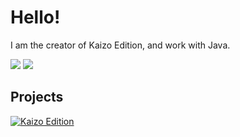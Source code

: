 # Hello!

I am the creator of Kaizo Edition, and work with Java.

![](https://github-readme-streak-stats.herokuapp.com/?user=Kagaries&theme=dark&hide_border=false)
![](https://github-readme-stats.vercel.app/api/top-langs/?username=Kagaries&theme=dark&hide_border=false&include_all_commits=false&count_private=false&layout=compact)

## Projects

[![Kaizo Edition](https://github-readme-stats.vercel.app/api/pin/?username=kaizo-edition&repo=kaizo-edition-public)](https://github.com/kaizo-edition/kaizo-edition-public)
